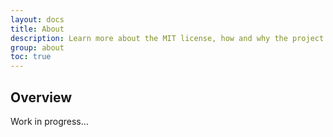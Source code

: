 ```yaml
---
layout: docs
title: About
description: Learn more about the MIT license, how and why the project started, and how to get involved.
group: about
toc: true
---
```


## Overview

Work in progress...
